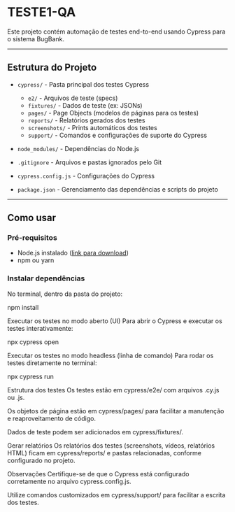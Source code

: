 # TESTE1-QA

Este projeto contém automação de testes end-to-end usando Cypress para o sistema BugBank.

---

## Estrutura do Projeto

- `cypress/` - Pasta principal dos testes Cypress  
  - `e2/` - Arquivos de teste (specs)  
  - `fixtures/` - Dados de teste (ex: JSONs)  
  - `pages/` - Page Objects (modelos de páginas para os testes)  
  - `reports/` - Relatórios gerados dos testes  
  - `screenshots/` - Prints automáticos dos testes  
  - `support/` - Comandos e configurações de suporte do Cypress  

- `node_modules/` - Dependências do Node.js  

- `.gitignore` - Arquivos e pastas ignorados pelo Git  

- `cypress.config.js` - Configurações do Cypress  

- `package.json` - Gerenciamento das dependências e scripts do projeto  

---

## Como usar

### Pré-requisitos

- Node.js instalado ([link para download](https://nodejs.org/))  
- npm ou yarn  

### Instalar dependências

No terminal, dentro da pasta do projeto:

npm install

Executar os testes no modo aberto (UI)
Para abrir o Cypress e executar os testes interativamente:

npx cypress open

Executar os testes no modo headless (linha de comando)
Para rodar os testes diretamente no terminal:

npx cypress run

Estrutura dos testes
Os testes estão em cypress/e2e/ com arquivos .cy.js ou .js.

Os objetos de página estão em cypress/pages/ para facilitar a manutenção e reaproveitamento de código.

Dados de teste podem ser adicionados em cypress/fixtures/.

Gerar relatórios
Os relatórios dos testes (screenshots, vídeos, relatórios HTML) ficam em cypress/reports/ e pastas relacionadas, conforme configurado no projeto.

Observações
Certifique-se de que o Cypress está configurado corretamente no arquivo cypress.config.js.

Utilize comandos customizados em cypress/support/ para facilitar a escrita dos testes.